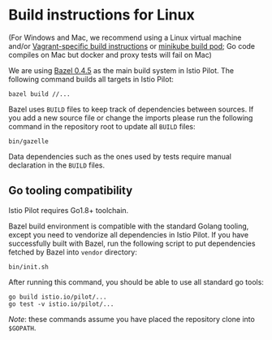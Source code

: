 # Build instructions for Linux

(For Windows and Mac, we recommend using a Linux virtual machine and/or [Vagrant-specific build instructions](build-vagrant.md) or [minikube build pod](minikube.md); Go code compiles on Mac but docker and proxy tests will fail on Mac)

We are using [Bazel 0.4.5](https://github.com/bazelbuild/bazel/releases) as the main build system in Istio Pilot. The following command builds all targets in Istio Pilot:

    bazel build //...

Bazel uses `BUILD` files to keep track of dependencies between sources.  If you
add a new source file or change the imports  please run the following command
in the repository root to update all `BUILD` files:

    bin/gazelle

Data dependencies such as the ones used by tests require manual declaration in
the `BUILD` files.

## Go tooling compatibility

Istio Pilot requires Go1.8+ toolchain.

Bazel build environment is compatible with the standard Golang tooling, except you need to vendorize all dependencies in Istio Pilot. If you have successfully built with Bazel, run the following script to put dependencies fetched by Bazel into `vendor` directory:

    bin/init.sh

After running this command, you should be able to use all standard go tools:

    go build istio.io/pilot/...
    go test -v istio.io/pilot/...

_Note_: these commands assume you have placed the repository clone into `$GOPATH`.
